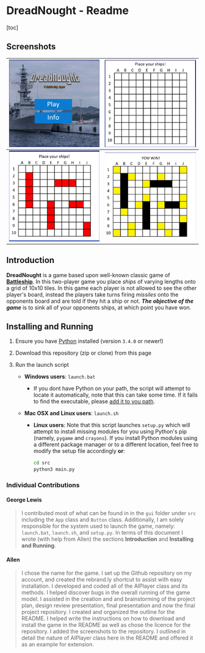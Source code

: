 # DreadNought - Readme

[toc]

## Screenshots

| ![](dread7.jpg) | ![](dread2.png) |
| --------------- | --------------- |
| ![](dread3.png) | ![](dread6.png) |

## Introduction

**DreadNought** is a game based upon well-known classic game of **[Battleship](https://en.wikipedia.org/wiki/Battleship)**. In this two-player game you place *ships* of varying lengths onto a grid of 10x10 tiles. In this game each player is not allowed to see the other player's board, instead the players take turns firing *missiles* onto the opponents board and are told if they hit a ship or not. ***The objective of the game*** is to sink all of your opponents ships, at which point you have won. 

## Installing and Running

1. Ensure you have [Python](https://www.python.org/) installed (version `3.4.0` or newer!)

2. Download this repository (zip or clone) from this page

3. Run the launch script

   - **Windows users**: `launch.bat`

      - If you dont have Python on your path, the script will attempt to locate it automatically, note that this can take some time. If it fails to find the executable, please [add it to you path](https://superuser.com/questions/143119/how-do-i-add-python-to-the-windows-path).

   - **Mac OSX and Linux users**: `launch.sh`

      - **Linux users**: Note that this script launches `setup.py` which will attempt to install missing modules for you using Python's pip (namely, `pygame` and `crayons`). If you install Python modules using a different package manager or to a different location, feel free to modify the setup file accordingly **or**:

         ```bash
         cd src
         python3 main.py
         ```

### Individual Contributions

#### George Lewis

> I contributed most of what can be found in in the `gui` folder under `src` including the `App` class and `Button` class. Additionally, I am solely responsible for the system used to launch the game, namely: `launch.bat`, `launch.sh`, and `setup.py`. In terms of this document I wrote (with help from Allen) the sections **Introduction** and **Installing and Running**.

#### Allen
> I chose the name for the game. I set up the Github repository on my account, and created the rebrand.ly shortcut to assist with easy installation. I developed and coded all of the AIPlayer class and its methods. I helped discover bugs in the overall running of the game model. I assisted in the creation and and brainstorming of the project plan, design review presentation, final presentation and now the final project repository. I created and organized the outline for the README. I helped write the instructions on how to download and install the game in the README as well as chose the licence for the repository. I added the screenshots to the repository. I outlined in detail the nature of AIPlayer class here in the README and offered it as an example for extension.
